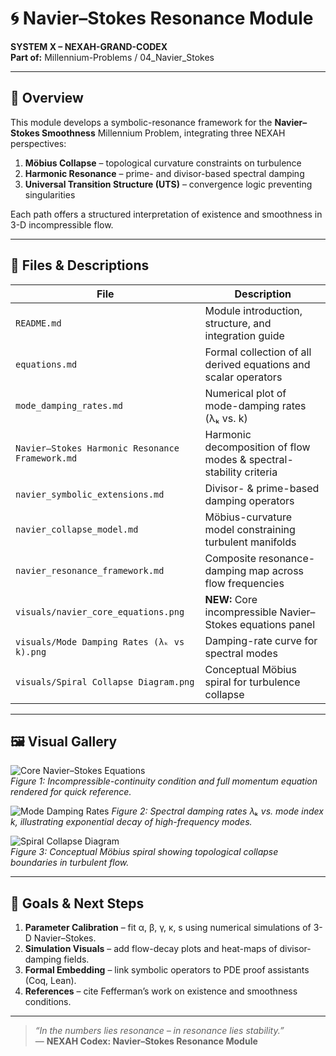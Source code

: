 # 🌀 Navier–Stokes Resonance Module  

**SYSTEM X – NEXAH-GRAND-CODEX**  
**Part of:** Millennium-Problems / 04_Navier_Stokes  

---

## 📖 Overview
This module develops a symbolic-resonance framework for the **Navier–Stokes Smoothness** Millennium Problem, integrating three NEXAH perspectives:

1. **Möbius Collapse** – topological curvature constraints on turbulence  
2. **Harmonic Resonance** – prime- and divisor-based spectral damping  
3. **Universal Transition Structure (UTS)** – convergence logic preventing singularities  

Each path offers a structured interpretation of existence and smoothness in 3-D incompressible flow.

---

## 📂 Files & Descriptions  

| File                                            | Description                                                                 |
|-------------------------------------------------|-----------------------------------------------------------------------------|
| `README.md`                                     | Module introduction, structure, and integration guide                       |
| `equations.md`                                  | Formal collection of all derived equations and scalar operators             |
| `mode_damping_rates.md`                         | Numerical plot of mode-damping rates (λₖ vs. k)                              |
| `Navier–Stokes Harmonic Resonance Framework.md` | Harmonic decomposition of flow modes & spectral-stability criteria          |
| `navier_symbolic_extensions.md`                 | Divisor- & prime-based damping operators                                    |
| `navier_collapse_model.md`                      | Möbius-curvature model constraining turbulent manifolds                     |
| `navier_resonance_framework.md`                 | Composite resonance-damping map across flow frequencies                     |
| `visuals/navier_core_equations.png`             | **NEW:** Core incompressible Navier–Stokes equations panel                  |
| `visuals/Mode Damping Rates (λₖ vs k).png`       | Damping-rate curve for spectral modes                                       |
| `visuals/Spiral Collapse Diagram.png`           | Conceptual Möbius spiral for turbulence collapse                            |

---

## 🖼 Visual Gallery  

<!-- Core equations panel -->
![Core Navier–Stokes Equations](./visuals/navier_core_equations.png)  
*Figure 1: Incompressible-continuity condition and full momentum equation rendered for quick reference.*

<!-- Mode-damping plot -->
![Mode Damping Rates](./visuals/mode_damping_rates.png)
*Figure 2: Spectral damping rates λₖ vs. mode index k, illustrating exponential decay of high-frequency modes.*

<!-- Spiral-collapse diagram -->
![Spiral Collapse Diagram](./visuals/Spiral%20Collapse%20Diagram.png)  
*Figure 3: Conceptual Möbius spiral showing topological collapse boundaries in turbulent flow.*

---

## 🎯 Goals & Next Steps  

1. **Parameter Calibration** – fit α, β, γ, κ, s using numerical simulations of 3-D Navier–Stokes.  
2. **Simulation Visuals** – add flow-decay plots and heat-maps of divisor-damping fields.  
3. **Formal Embedding** – link symbolic operators to PDE proof assistants (Coq, Lean).  
4. **References** – cite Fefferman’s work on existence and smoothness conditions.

---

> *“In the numbers lies resonance – in resonance lies stability.”*  
> — **NEXAH Codex: Navier–Stokes Resonance Module**
